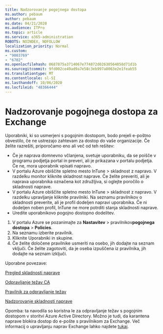 ```yaml
---
title: Nadzorovanje pogojnega dostopa
ms.author: pebaum
author: pebaum
ms.date: 04/21/2020
ms.audience: ITPro
ms.topic: article
ms.service: o365-administration
ROBOTS: NOINDEX, NOFOLLOW
localization_priority: Normal
ms.custom:
- "9003769"
- "6702"
ms.openlocfilehash: 0687875a3714067e774872d02630564858d71d1b
ms.sourcegitcommit: 9fd002ce49ad9a7e58c3eb997a8063e2e1feab55
ms.translationtype: MT
ms.contentlocale: sl-SI
ms.lasthandoff: 10/06/2020
ms.locfileid: "48366444"
---
```

# <a name="monitoring-conditional-access-for-exchange"></a>Nadzorovanje pogojnega dostopa za Exchange

Uporabniki, ki so usmerjeni s pogojnim dostopom, bodo prejeli e-poštno obvestilo, če ne ustrezajo zahtevam za dostop do vaše organizacije. Če želite razrešiti, priporočamo eno ali več od teh rešitev:

- Če je naprava domnevno včlanjena, svetuje uporabniku, da se poišče v programu podjetja portal in preveri, ali je prikazana v portalu podjetja. Če ne, mora uporabnik vpisati napravo.
- V portalu Azure obiščite spletno mesto InTune > skladnost z napravo. V razdelku monitor kliknite skladnost naprave. Če želite preveriti, ali je naprava uporabnika označena kot združljiva, si oglejte poročilo o skladnosti naprave.
- V portalu Azure obiščite spletno mesto InTune > skladnost z napravo. V razdelku upravljanje kliknite pravilniki. Na seznamu pravilnikov o skladnosti preverite, ali je profil dodeljen napravi uporabnika. Če ni dodeljen noben profil, InTune ne more potrditi stanja skladnosti naprave.
- Uredite uporabnikovo pogojno dostopno dodelitev.

1. V portalu Azure se pozanimajte za **Nastavitev**  >  pravilnikov**pogojnega dostopa**  >  **Policies**.
2. Na seznamu izberite pravilnik.
3. Kliknite Uporabniki in skupine.
4. Če želite določene pravilnike usmeriti na osebo, jih dodajte na seznam vključi. Če želite zagotoviti, da je oseba izpuščena iz pravilnika, jih dodajte na seznam izključi.

Uporabne povezave:

[Pregled skladnosti naprave](https://docs.microsoft.com/intune/device-compliance-get-started)

[Odpravljanje težav CA](https://docs.microsoft.com/intune/troubleshoot-conditional-access)

[Pravilnik za odpravljanje težav](https://docs.microsoft.com/intune/troubleshoot-policies-in-microsoft-intune)

[Nadzorovanje skladnosti naprave](https://docs.microsoft.com/intune/compliance-policy-monitor)

Opomba: ta navodila so koristna le za odpravljanje težav s pogojnim dostopom v storitvi Azure Active Directory. Možno je tudi, da karantena naprave blokira dostop do e-pošte s pravilnikom za Exchange. Več informacij o upravljanju naprav Exchange lahko najdete [tukaj](<https://docs.microsoft.com/previous-versions/office/exchange-server-2010/ff959225(v=exchg.141>).
